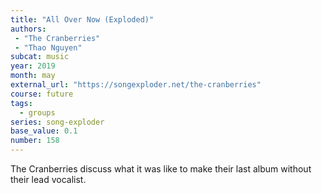 ```yaml
---
title: "All Over Now (Exploded)"
authors:
 - "The Cranberries"
 - "Thao Nguyen" 
subcat: music
year: 2019
month: may
external_url: "https://songexploder.net/the-cranberries"
course: future
tags:
  - groups
series: song-exploder
base_value: 0.1
number: 158
---
```


The Cranberries discuss what it was like to make their last album without their lead vocalist.

